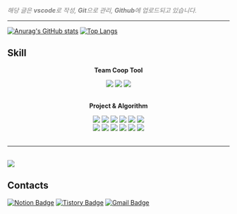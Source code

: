 <span style="color:grey"><i>해당 글은 <b>vscode</b>로 작성, <b>Git</b>으로 관리, <b>Github</b>에 업로드되고 있습니다.</i><span>

---

[![Anurag's GitHub stats](https://github-readme-stats.vercel.app/api?username=ise-yen&count_private=true&show_icons=true)](https://github.com/anuraghazra/github-readme-stats)
[![Top Langs](https://github-readme-stats.vercel.app/api/top-langs/?username=ise-yen&count_private=true&layout=compact)](https://github.com/anuraghazra/github-readme-stats)

## Skill

<div align=center>

**Team Coop Tool**
  
  <img src="https://img.shields.io/badge/git-F05032?style=flat-square&logo=git&logoColor=white">
  <img src="https://img.shields.io/badge/github-000000?style=flat-square&logo=github&logoColor=white">
  <img src="https://img.shields.io/badge/gitlab-FC6D26?style=flat-square&logo=gitlab&logoColor=white">
</div>
<br>
<div align=center>

**Project & Algorithm**

  <img src="https://img.shields.io/badge/Unity-000000?style=flat-square&logo=Unity&logoColor=white"> 
  <img src="https://img.shields.io/badge/Csharp-239120?style=flat-square&logo=Csharp&logoColor=white"> 
  <img src="https://img.shields.io/badge/c++-00599C?style=flat-square&logo=c%2B%2B&logoColor=white">
  <img src="https://img.shields.io/badge/Java-007396?style=flat-square&logo=Java&logoColor=white">
  <img src="https://img.shields.io/badge/c-A8B9CC?style=flat-square&logo=c&logoColor=white"> 
  <img src="https://img.shields.io/badge/python-3776AB?style=flat-square&logo=python&logoColor=white">
<br>
  <img src="https://img.shields.io/badge/html5-E34F26?style=flat-square&logo=html5&logoColor=white"> 
  <img src="https://img.shields.io/badge/css-1572B6?style=flat-square&logo=css3&logoColor=white"> 
  <img src="https://img.shields.io/badge/javascript-F7DF1E?style=flat-square&logo=javascript&logoColor=black"> 
  <img src="https://img.shields.io/badge/vue.js-4FC08D?style=flat-square&logo=vue.js&logoColor=white"> 
  <img src="https://img.shields.io/badge/bootstrap-7952B3?style=flat-square&logo=bootstrap&logoColor=white">
  <img src="https://img.shields.io/badge/mysql-4479A1?style=flat-square&logo=mysql&logoColor=white">
</div>

<br>

---

<br>

<div>
  <img src="http://mazassumnida.wtf/api/v2/generate_badge?boj=dkfflsl">
<div>



## Contacts
[![Notion Badge](http://img.shields.io/badge/-white?style=for-the-badge&logo=Notion&logoColor=black&link=https://www.notion.so/YeEun-67d2a46f16df4fa280ff99450f980770)](https://www.notion.so/YeEun-67d2a46f16df4fa280ff99450f980770)
[![Tistory Badge](http://img.shields.io/badge/-black?style=for-the-badge&logo=Tistory&link=https://y-wise.tistory.com/)](https://y-wise.tistory.com/)
[![Gmail Badge](https://img.shields.io/badge/-d14836?style=for-the-badge&logo=Gmail&logoColor=white&link=mailto:ydkrkek@gmail.com)](mailto:ydkrkek@gmail.com)
